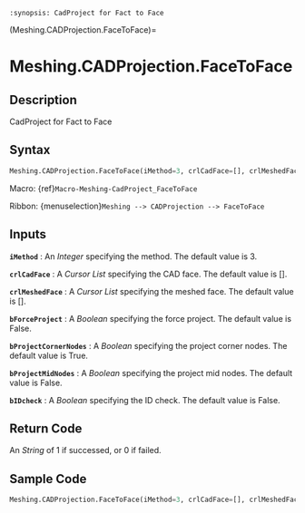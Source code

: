 ```{module} Meshing.CADProjection.FaceToFace()
:synopsis: CadProject for Fact to Face
```

(Meshing.CADProjection.FaceToFace)=

# Meshing.CADProjection.FaceToFace

## Description

CadProject for Fact to Face

## Syntax

```python
Meshing.CADProjection.FaceToFace(iMethod=3, crlCadFace=[], crlMeshedFace=[], bForceProject=False, bProjectCornerNodes=True, bProjectMidNodes=False, bIDcheck=False)
```

Macro: {ref}`Macro-Meshing-CadProject_FaceToFace`

Ribbon: {menuselection}`Meshing --> CADProjection --> FaceToFace`

## Inputs

**`iMethod`**
: An _Integer_ specifying the method. The default value is 3.

**`crlCadFace`**
: A _Cursor List_ specifying the CAD face. The default value is [].

**`crlMeshedFace`**
: A _Cursor List_ specifying the meshed face. The default value is [].

**`bForceProject`**
: A _Boolean_ specifying the force project. The default value is False.

**`bProjectCornerNodes`**
: A _Boolean_ specifying the project corner nodes. The default value is True.

**`bProjectMidNodes`**
: A _Boolean_ specifying the project mid nodes. The default value is False.

**`bIDcheck`**
: A _Boolean_ specifying the ID check. The default value is False.

## Return Code

An _String_ of 1 if successed, or 0 if failed.

## Sample Code

```python
Meshing.CADProjection.FaceToFace(iMethod=3, crlCadFace=[], crlMeshedFace=[], bForceProject=False, bProjectCornerNodes=True, bProjectMidNodes=False, bIDcheck=False)
```
